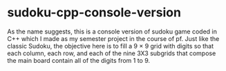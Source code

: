 # sudoku-cpp-console-version
As the name suggests, this is a console version of sudoku game coded in C++ which I made as my semester project in the course of pf. Just like the classic Sudoku, the objective here is to fill a 9 × 9 grid with digits so that each column, each row, and each of the nine 3X3 subgrids that compose the main board contain all of the digits from 1 to 9.
